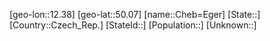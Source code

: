 ﻿---
location: [50.07,12.38]
type: City
tags:
- geo/City


SpocWebEntityId: 29567
isDeleted: false
confidential: public

---
[geo-lon::12.38]
[geo-lat::50.07]
[name::Cheb=Eger]
[State::]
[Country::Czech_Rep.]
[StateId::]
[Population::]
[Unknown::]

